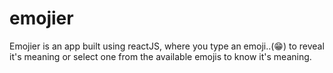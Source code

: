 # emojier
Emojier is an app built using reactJS, where you type an emoji..(😁) to reveal it's meaning or select one from the available emojis to know it's meaning.
